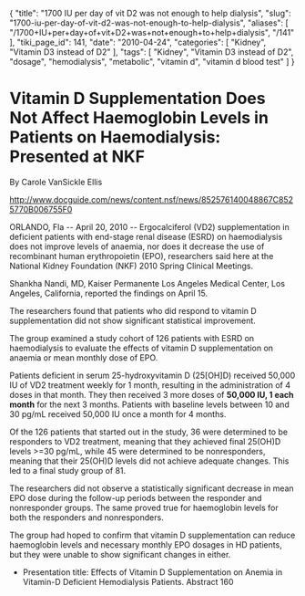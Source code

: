 {
    "title": "1700 IU per day of vit D2 was not enough to help dialysis",
    "slug": "1700-iu-per-day-of-vit-d2-was-not-enough-to-help-dialysis",
    "aliases": [
        "/1700+IU+per+day+of+vit+D2+was+not+enough+to+help+dialysis",
        "/141"
    ],
    "tiki_page_id": 141,
    "date": "2010-04-24",
    "categories": [
        "Kidney",
        "Vitamin D3 instead of D2"
    ],
    "tags": [
        "Kidney",
        "Vitamin D3 instead of D2",
        "dosage",
        "hemodialysis",
        "metabolic",
        "vitamin d",
        "vitamin d blood test"
    ]
}


# Vitamin D Supplementation Does Not Affect Haemoglobin Levels in Patients on Haemodialysis: Presented at NKF

By Carole VanSickle Ellis

http://www.docguide.com/news/content.nsf/news/852576140048867C8525770B006755F0 

ORLANDO, Fla -- April 20, 2010 -- Ergocalciferol (VD2) supplementation in deficient patients with end-stage renal disease (ESRD) on haemodialysis does not improve levels of anaemia, nor does it decrease the use of recombinant human erythropoietin (EPO), researchers said here at the National Kidney Foundation (NKF) 2010 Spring Clinical Meetings.

Shankha Nandi, MD, Kaiser Permanente Los Angeles Medical Center, Los Angeles, California, reported the findings on April 15.

The researchers found that patients who did respond to vitamin D supplementation did not show significant statistical improvement.

The group examined a study cohort of 126 patients with ESRD on haemodialysis to evaluate the effects of vitamin D supplementation on anaemia or mean monthly dose of EPO.

Patients deficient in serum 25-hydroxyvitamin D (25<span>[OH]</span>D) received 50,000 IU of VD2 treatment weekly for 1 month, resulting in the administration of 4 doses in that month. They then received 3 more doses of  **50,000 IU, 1 each month**   for the next 3 months. Patients with baseline levels between 10 and 30 pg/mL received 50,000 IU once a month for 4 months.

Of the 126 patients that started out in the study, 36 were determined to be responders to VD2 treatment, meaning that they achieved final 25(OH)D levels >=30 pg/mL, while 45 were determined to be nonresponders, meaning that their 25(OH)D levels did not achieve adequate changes. This led to a final study group of 81.

The researchers did not observe a statistically significant decrease in mean EPO dose during the follow-up periods between the responder and nonresponder groups. The same proved true for haemoglobin levels for both the responders and nonresponders.

The group had hoped to confirm that vitamin D supplementation can reduce haemoglobin levels and necessary monthly EPO dosages in HD patients, but they were unable to show significant changes in either.

* Presentation title: Effects of Vitamin D Supplementation on Anemia in Vitamin-D Deficient Hemodialysis Patients. Abstract 160
